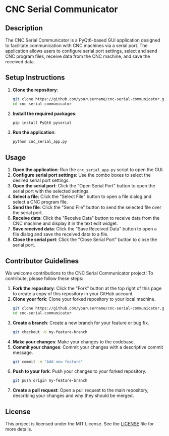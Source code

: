 # CNC Serial Communicator

## Description

The CNC Serial Communicator is a PyQt6-based GUI application designed to facilitate communication with CNC machines via a serial port. The application allows users to configure serial port settings, select and send CNC program files, receive data from the CNC machine, and save the received data.

## Setup Instructions

1. **Clone the repository**:
    ```sh
    git clone https://github.com/yourusername/cnc-serial-communicator.git
    cd cnc-serial-communicator
    ```

2. **Install the required packages**:
    ```sh
    pip install PyQt6 pyserial
    ```

3. **Run the application**:
    ```sh
    python cnc_serial_app.py
    ```

## Usage

1. **Open the application**: Run the `cnc_serial_app.py` script to open the GUI.
2. **Configure serial port settings**: Use the combo boxes to select the desired serial port settings.
3. **Open the serial port**: Click the "Open Serial Port" button to open the serial port with the selected settings.
4. **Select a file**: Click the "Select File" button to open a file dialog and select a CNC program file.
5. **Send the file**: Click the "Send File" button to send the selected file over the serial port.
6. **Receive data**: Click the "Receive Data" button to receive data from the CNC machine and display it in the text edit widget.
7. **Save received data**: Click the "Save Received Data" button to open a file dialog and save the received data to a file.
8. **Close the serial port**: Click the "Close Serial Port" button to close the serial port.

## Contributor Guidelines

We welcome contributions to the CNC Serial Communicator project! To contribute, please follow these steps:

1. **Fork the repository**: Click the "Fork" button at the top right of this page to create a copy of this repository in your GitHub account.
2. **Clone your fork**: Clone your forked repository to your local machine.
    ```sh
    git clone https://github.com/yourusername/cnc-serial-communicator.git
    cd cnc-serial-communicator
    ```
3. **Create a branch**: Create a new branch for your feature or bug fix.
    ```sh
    git checkout -b my-feature-branch
    ```
4. **Make your changes**: Make your changes to the codebase.
5. **Commit your changes**: Commit your changes with a descriptive commit message.
    ```sh
    git commit -m "Add new feature"
    ```
6. **Push to your fork**: Push your changes to your forked repository.
    ```sh
    git push origin my-feature-branch
    ```
7. **Create a pull request**: Open a pull request to the main repository, describing your changes and why they should be merged.

## License

This project is licensed under the MIT License. See the [LICENSE](LICENSE) file for more details.